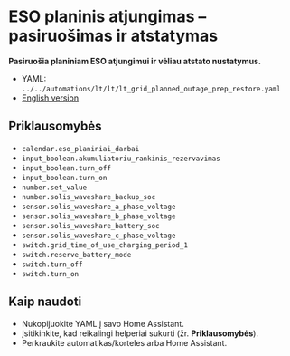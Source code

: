 # ESO planinis atjungimas – pasiruošimas ir atstatymas

**Pasiruošia planiniam ESO atjungimui ir vėliau atstato nustatymus.**

- YAML: `../../automations/lt/lt/lt_grid_planned_outage_prep_restore.yaml`
- [English version](../en/lt_grid_planned_outage_prep_restore.md)

## Priklausomybės
- `calendar.eso_planiniai_darbai`
- `input_boolean.akumuliatoriu_rankinis_rezervavimas`
- `input_boolean.turn_off`
- `input_boolean.turn_on`
- `number.set_value`
- `number.solis_waveshare_backup_soc`
- `sensor.solis_waveshare_a_phase_voltage`
- `sensor.solis_waveshare_b_phase_voltage`
- `sensor.solis_waveshare_battery_soc`
- `sensor.solis_waveshare_c_phase_voltage`
- `switch.grid_time_of_use_charging_period_1`
- `switch.reserve_battery_mode`
- `switch.turn_off`
- `switch.turn_on`

## Kaip naudoti
- Nukopijuokite YAML į savo Home Assistant.
- Įsitikinkite, kad reikalingi helperiai sukurti (žr. **Priklausomybės**).
- Perkraukite automatikas/korteles arba Home Assistant.
